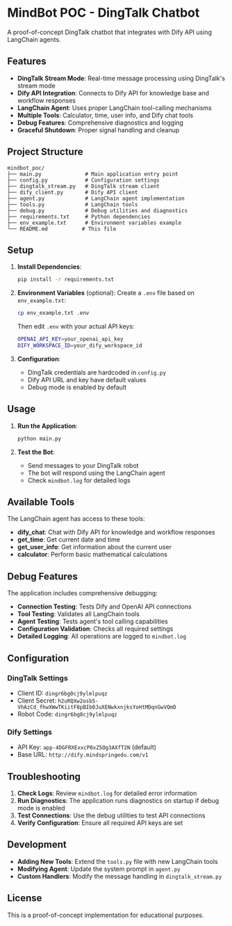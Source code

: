 # MindBot POC - DingTalk Chatbot

A proof-of-concept DingTalk chatbot that integrates with Dify API using LangChain agents.

## Features

- **DingTalk Stream Mode**: Real-time message processing using DingTalk's stream mode
- **Dify API Integration**: Connects to Dify API for knowledge base and workflow responses
- **LangChain Agent**: Uses proper LangChain tool-calling mechanisms
- **Multiple Tools**: Calculator, time, user info, and Dify chat tools
- **Debug Features**: Comprehensive diagnostics and logging
- **Graceful Shutdown**: Proper signal handling and cleanup

## Project Structure

```
mindbot_poc/
├── main.py              # Main application entry point
├── config.py            # Configuration settings
├── dingtalk_stream.py   # DingTalk stream client
├── dify_client.py       # Dify API client
├── agent.py             # LangChain agent implementation
├── tools.py             # LangChain tools
├── debug.py             # Debug utilities and diagnostics
├── requirements.txt     # Python dependencies
├── env_example.txt      # Environment variables example
└── README.md           # This file
```

## Setup

1. **Install Dependencies**:
   ```bash
   pip install -r requirements.txt
   ```

2. **Environment Variables** (optional):
   Create a `.env` file based on `env_example.txt`:
   ```bash
   cp env_example.txt .env
   ```
   
   Then edit `.env` with your actual API keys:
   ```bash
   OPENAI_API_KEY=your_openai_api_key
   DIFY_WORKSPACE_ID=your_dify_workspace_id
   ```

3. **Configuration**:
   - DingTalk credentials are hardcoded in `config.py`
   - Dify API URL and key have default values
   - Debug mode is enabled by default

## Usage

1. **Run the Application**:
   ```bash
   python main.py
   ```

2. **Test the Bot**:
   - Send messages to your DingTalk robot
   - The bot will respond using the LangChain agent
   - Check `mindbot.log` for detailed logs

## Available Tools

The LangChain agent has access to these tools:

- **dify_chat**: Chat with Dify API for knowledge and workflow responses
- **get_time**: Get current date and time
- **get_user_info**: Get information about the current user
- **calculator**: Perform basic mathematical calculations

## Debug Features

The application includes comprehensive debugging:

- **Connection Testing**: Tests Dify and OpenAI API connections
- **Tool Testing**: Validates all LangChain tools
- **Agent Testing**: Tests agent's tool calling capabilities
- **Configuration Validation**: Checks all required settings
- **Detailed Logging**: All operations are logged to `mindbot.log`

## Configuration

### DingTalk Settings
- Client ID: `dingr6bg0cj9ylmlpuqz`
- Client Secret: `h2uRQXw2osb5-VhAzCd_fhwXWwTKiitF8pBIb0JuXENwkxnjksYoHtMDqnGwVQmD`
- Robot Code: `dingr6bg0cj9ylmlpuqz`

### Dify Settings
- API Key: `app-4DGFRXExxcP0xZ5Og3AXfT2N` (default)
- Base URL: `http://dify.mindspringedu.com/v1`

## Troubleshooting

1. **Check Logs**: Review `mindbot.log` for detailed error information
2. **Run Diagnostics**: The application runs diagnostics on startup if debug mode is enabled
3. **Test Connections**: Use the debug utilities to test API connections
4. **Verify Configuration**: Ensure all required API keys are set

## Development

- **Adding New Tools**: Extend the `tools.py` file with new LangChain tools
- **Modifying Agent**: Update the system prompt in `agent.py`
- **Custom Handlers**: Modify the message handling in `dingtalk_stream.py`

## License

This is a proof-of-concept implementation for educational purposes. 